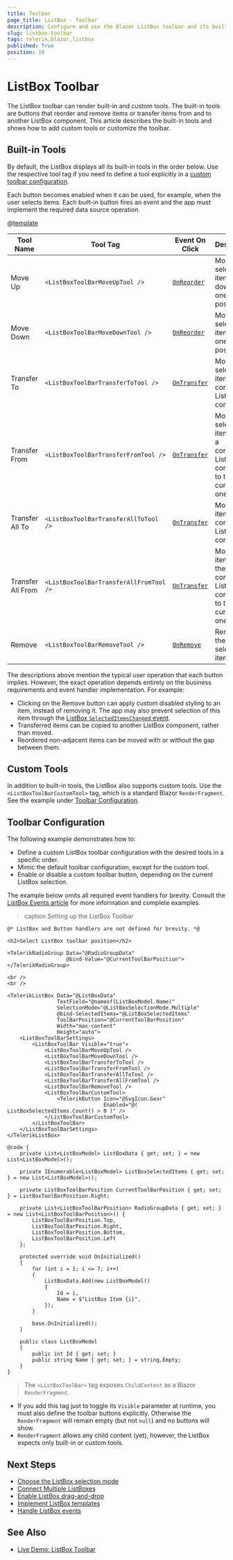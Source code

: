 ```yaml
---
title: Toolbar
page_title: ListBox - Toolbar
description: Configure and use the Blazor ListBox toolbar and its built-in buttons. How to change the toolbar position or define custom toolbar buttons.
slug: listbox-toolbar
tags: telerik,blazor,listbox
published: True
position: 10
---
```


# ListBox Toolbar

The ListBox toolbar can render built-in and custom tools. The built-in tools are buttons that reorder and remove items or transfer items from and to another ListBox component. This article describes the built-in tools and shows how to add custom tools or customize the toolbar.


## Built-in Tools

By default, the ListBox displays all its built-in tools in the order below. Use the respective tool tag if you need to define a tool explicitly in a [custom toolbar configuration](#toolbar-configuration).

Each button becomes enabled when it can be used, for example, when the user selects items. Each built-in button fires an event and the app must implement the required data source operation.

@[template](/_contentTemplates/common/parameters-table-styles.md#table-layout)

| Tool Name | Tool Tag | Event On Click | Description |
| --- | --- | --- | --- |
| Move Up | `<ListBoxToolBarMoveUpTool />` | [`OnReorder`](slug://listbox-events#onreorder) | Moves the selected item(s) down by one position. |
| Move Down | `<ListBoxToolBarMoveDownTool />` | [`OnReorder`](slug://listbox-events#onreorder) | Moves the selected items up by one position. |
| Transfer To | `<ListBoxToolBarTransferToTool />` | [`OnTransfer`](slug://listbox-events#ontransfer) | Moves the selected items to a connected ListBox component. |
| Transfer From | `<ListBoxToolBarTransferFromTool />` | [`OnTransfer`](slug://listbox-events#ontransfer) | Moves the selected items from a connected ListBox component to the current one. |
| Transfer All To | `<ListBoxToolBarTransferAllToTool />` | [`OnTransfer`](slug://listbox-events#ontransfer) | Moves all items to a connected ListBox component. |
| Transfer All From | `<ListBoxToolBarTransferAllFromTool />` | [`OnTransfer`](slug://listbox-events#ontransfer) | Moves all items from the connected ListBox component to the current one. |
| Remove | `<ListBoxToolBarRemoveTool />` | [`OnRemove`](slug://listbox-events#onremove) | Removes the selected item(s). |

The descriptions above mention the typical user operation that each button implies. However, the exact operation depends entirely on the business requirements and event handler implementation. For example:

* Clicking on the Remove button can apply custom disabled styling to an item, instead of removing it. The app may also prevent selection of this item through the [ListBox `SelectedItemsChanged` event](slug://listbox-events#selecteditemschanged).
* Transferred items can be copied to another ListBox component, rather than moved.
* Reordered non-adjacent items can be moved with or without the gap between them.


## Custom Tools

In addition to built-in tools, the ListBox also supports custom tools. Use the `<ListBoxToolBarCustomTool>` tag, which is a standard Blazor `RenderFragment`. See the example under [Toolbar Configuration](#toolbar-configuration).


## Toolbar Configuration

The following example demonstrates how to:

* Define a custom ListBox toolbar configuration with the desired tools in a specific order.
* Mimic the default toolbar configuration, except for the custom tool.
* Enable or disable a custom toolbar button, depending on the current ListBox selection.

The example below omits all required event handlers for brevity. Consult the [ListBox Events article](slug://listbox-events) for more information and complete examples.

>caption Setting up the ListBox Toolbar

````RAZOR
@* ListBox and Button handlers are not defined for brevity. *@

<h2>Select ListBox toolbar position</h2>

<TelerikRadioGroup Data="@RadioGroupData"
                   @bind-Value="@CurrentToolBarPosition">
</TelerikRadioGroup>

<br />
<br />

<TelerikListBox Data="@ListBoxData"
                TextField="@nameof(ListBoxModel.Name)"
                SelectionMode="@ListBoxSelectionMode.Multiple"
                @bind-SelectedItems="@ListBoxSelectedItems"
                ToolBarPosition="@CurrentToolBarPosition"
                Width="max-content"
                Height="auto">
    <ListBoxToolBarSettings>
        <ListBoxToolBar Visible="true">
            <ListBoxToolBarMoveUpTool />
            <ListBoxToolBarMoveDownTool />
            <ListBoxToolBarTransferToTool />
            <ListBoxToolBarTransferFromTool />
            <ListBoxToolBarTransferAllToTool />
            <ListBoxToolBarTransferAllFromTool />
            <ListBoxToolBarRemoveTool />
            <ListBoxToolBarCustomTool>
                <TelerikButton Icon="@SvgIcon.Gear"
                               Enabled="@( ListBoxSelectedItems.Count() > 0 )" />
            </ListBoxToolBarCustomTool>
        </ListBoxToolBar>
    </ListBoxToolBarSettings>
</TelerikListBox>

@code {
    private List<ListBoxModel> ListBoxData { get; set; } = new List<ListBoxModel>();

    private IEnumerable<ListBoxModel> ListBoxSelectedItems { get; set; } = new List<ListBoxModel>();

    private ListBoxToolBarPosition CurrentToolBarPosition { get; set; } = ListBoxToolBarPosition.Right;

    private List<ListBoxToolBarPosition> RadioGroupData { get; set; } = new List<ListBoxToolBarPosition>() {
        ListBoxToolBarPosition.Top,
        ListBoxToolBarPosition.Right,
        ListBoxToolBarPosition.Bottom,
        ListBoxToolBarPosition.Left
    };

    protected override void OnInitialized()
    {
        for (int i = 1; i <= 7; i++)
        {
            ListBoxData.Add(new ListBoxModel()
            {
                Id = i,
                Name = $"ListBox Item {i}",
            });
        }

        base.OnInitialized();
    }

    public class ListBoxModel
    {
        public int Id { get; set; }
        public string Name { get; set; } = string.Empty;
    }
}
````

> The `<ListBoxToolBar>` tag exposes `ChildContent` as a Blazor `RenderFragment`.
>
* If you add this tag just to toggle its `Visible` parameter at runtime, you must also define the toolbar buttons explicitly. Otherwise the `RenderFragment` will remain empty (but not `null`) and no buttons will show.
* `RenderFragment` allows any child content (yet), however, the ListBox expects only built-in or custom tools.


## Next Steps

* [Choose the ListBox selection mode](slug://listbox-selection)
* [Connect Multiple ListBoxes](slug://listbox-connect)
* [Enable ListBox drag-and-drop](slug://listbox-dragdrop)
* [Implement ListBox templates](slug://listbox-templates)
* [Handle ListBox events](slug://listbox-events)

## See Also

* [Live Demo: ListBox Toolbar](https://demos.telerik.com/blazor-ui/listbox/toolbar)

